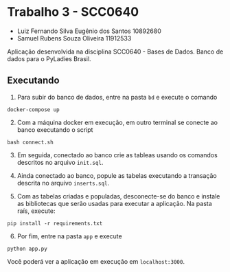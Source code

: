 # Trabalho 3 - SCC0640

- Luiz Fernando Silva Eugênio dos Santos 10892680
- Samuel Rubens Souza Oliveira 11912533

Aplicação desenvolvida na disciplina SCC0640 - Bases de Dados. Banco de dados para o PyLadies Brasil.

## Executando

1. Para subir do banco de dados, entre na pasta `bd` e execute o comando

```
docker-compose up
```

2. Com a máquina docker em execução, em outro terminal se conecte ao banco executando o script

```
bash connect.sh
```

3. Em seguida, conectado ao banco crie as tableas usando os comandos descritos no arquivo `init.sql`.

4. Ainda conectado ao banco, popule as tabelas executando a transação descrita no arquivo `inserts.sql`.

5. Com as tabelas criadas e populadas, desconecte-se do banco e instale as bibliotecas que serão usadas para executar a aplicação. Na pasta raís, execute:

```
pip install -r requirements.txt
```

6. Por fim, entre na pasta `app` e execute 

```
python app.py
```

Você poderá ver a aplicação em execução em `localhost:3000`.